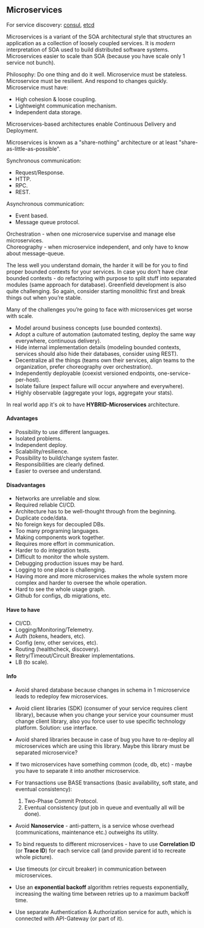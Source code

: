 Microservices
-

For service discovery: [consul](https://www.consul.io/), [etcd](https://github.com/etcd-io/etcd)

Microservices is a variant of the SOA
architectural style that structures an application as a collection of loosely coupled services.
It is *modern* interpretation of SOA used to build distributed software systems.
Microservices easier to scale than SOA (because you have scale only 1 service not bunch).

Philosophy: Do one thing and do it well.
Microservice must be stateless.
Microservice must be resilient. And respond to changes quickly.
Microservice must have:
* High cohesion & loose coupling.
* Lightweight communication mechanism.
* Independent data storage.

Microservices-based architectures enable Continuous Delivery and Deployment.

Microservices is known as a "share-nothing" architecture
or at least "share-as-little-as-possible".

Synchronous communication:
* Request/Response.
* HTTP.
* RPC.
* REST.

Asynchronous communication:
* Event based.
* Message queue protocol.

Orchestration - when one microservice supervise and manage else microservices.
<br>Choreography - when microservice independent, and only have to know about message-queue.

The less well you understand domain,
the harder it will be for you to find proper bounded contexts for your services.
In case you don't have clear bounded contexts - do refactoring
with purpose to split stuff into separated modules (same approach for database).
Greenfield development is also quite challenging.
So again, consider starting monolithic first and break things out when you’re stable.

Many of the challenges you’re going to face with microservices get worse with scale.

* Model around business concepts
  (use bounded contexts).
* Adopt a culture of automation
  (automated testing, deploy the same way everywhere, continuous delivery).
* Hide internal implementation details
  (modeling bounded contexts, services should also hide their databases, consider using REST).
* Decentralize all the things
  (teams own their services, align teams to the organization, prefer choreography over orchestration).
* Independently deployable
  (coexist versioned endpoints, one-service-per-host).
* Isolate failure
  (expect failure will occur anywhere and everywhere).
* Highly observable
  (aggregate your logs, aggregate your stats).

In real world app it's *ok* to have **HYBRID-Microservices** architecture.

#### Advantages

* Possibility to use different languages.
* Isolated problems.
* Independent deploy.
* Scalability/resilience.
* Possibility to build/change system faster.
* Responsibilities are clearly defined.
* Easier to oversee and understand.

#### Disadvantages

* Networks are unreliable and slow.
* Required reliable CI/CD.
* Architecture has to be well-thought through from the beginning.
* Duplicate code/data.
* No foreign keys for decoupled DBs.
* Too many programing languages.
* Making components work together.
* Requires more effort in communication.
* Harder to do integration tests.
* Difficult to monitor the whole system.
* Debugging production issues may be hard.
* Logging to one place is challenging.
* Having more and more microservices makes the whole system more complex and harder to oversee the whole operation.
* Hard to see the whole usage graph.
* Github for configs, db migrations, etc.

#### Have to have

* CI/CD.
* Logging/Monitoring/Telemetry.
* Auth (tokens, headers, etc).
* Config (env, other services, etc).
* Routing (healthcheck, discovery).
* Retry/Timeout/Circuit Breaker implementations.
* LB (to scale).

#### Info

* Avoid shared database because changes in schema in 1 microservice
leads to redeploy few microservices.

* Avoid client libraries (SDK) (consumer of your service requires client library),
because when you change your service your counsumer must change client library,
also you force user to use specific technology platform.
Solution: use interface.

* Avoid shared libraries because in case of bug you have to re-deploy all microservices
which are using this library. Maybe this library must be separated microservice?

* If two microservices have something common
(code, db, etc) - maybe you have to separate it into another microservice.

* For transactions use BASE transactions
(basic availability, soft state, and eventual consistency):
  1. Two-Phase Commit Protocol.
  2. Eventual consistency (put job in queue and eventually all will be done).

* Avoid **Nanoservice** - anti-pattern,
is a service whose overhead (communications, maintenance etc.) outweighs its utility.

* To bind requests to different microservices -
have to use **Correlation ID** (or **Trace ID**) for each service call
(and provide parent id to recreate whole picture).

* Use timeouts (or circuit breaker) in communication between microservices.

* Use an **exponential backoff** algorithm retries requests exponentially,
increasing the waiting time between retries up to a maximum backoff time.

* Use separate Authentication & Authorization service for auth,
which is connected with API-Gateway (or part of it).
